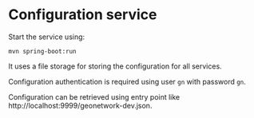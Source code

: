 # Configuration service

Start the service using:
```
mvn spring-boot:run
```

It uses a file storage for storing the configuration for all services.

Configuration authentication is required using user `gn` with password `gn`.

Configuration can be retrieved using entry point like http://localhost:9999/geonetwork-dev.json.